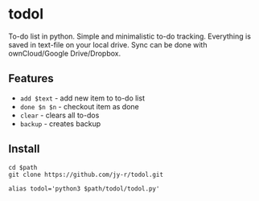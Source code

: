 # todol

To-do list in python. Simple and minimalistic to-do tracking. Everything is saved in text-file on your local drive. Sync can be done with ownCloud/Google Drive/Dropbox. 

## Features 

- `add $text` - add new item to to-do list
- `done $n $n` - checkout item as done
- `clear` - clears all to-dos
- `backup` - creates backup 

## Install 

```
cd $path
git clone https://github.com/jy-r/todol.git

alias todol='python3 $path/todol/todol.py'
```
